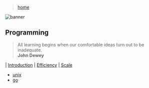 > [home](/)

![banner](/programming/photos/banner.png)

## Programming

> All learning begins when our comfortable ideas turn out to be inadequate.  
**John Dewey**

| [Introduction](introduction) | [Efficiency](efficiency) | [Scale](scale)

* [unix](/unix)
* [go](/go)
